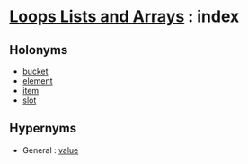 # [Loops Lists and Arrays][1] : index

## Holonyms

  - [bucket](bucket.md)
  - [element](element.md)
  - [item](item.md)
  - [slot](slot.md)
  
## Hypernyms

  - General : [value](../../The_Basics/General/value.md)

[1]: README.md
